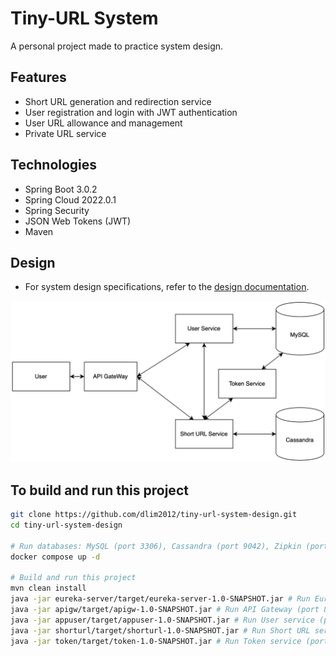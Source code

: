 # Tiny-URL System
A personal project made to practice system design.

## Features
* Short URL generation and redirection service
* User registration and login with JWT authentication
* User URL allowance and management
* Private URL service

## Technologies
* Spring Boot 3.0.2
* Spring Cloud 2022.0.1
* Spring Security
* JSON Web Tokens (JWT)
* Maven

## Design
* For system design specifications, refer to the [design documentation](https://github.com/dlim2012/tiny-url-system-design/blob/main/Design%20doc.pdf).

<p align="center">
  <img src="diagram.png" width="700" title="hover text">
</p>

## To build and run this project
```bash
git clone https://github.com/dlim2012/tiny-url-system-design.git
cd tiny-url-system-design

# Run databases: MySQL (port 3306), Cassandra (port 9042), Zipkin (port 9411)
docker compose up -d

# Build and run this project
mvn clean install
java -jar eureka-server/target/eureka-server-1.0-SNAPSHOT.jar # Run Eureka Server (port 8761)
java -jar apigw/target/apigw-1.0-SNAPSHOT.jar # Run API Gateway (port 80)
java -jar appuser/target/appuser-1.0-SNAPSHOT.jar # Run User service (port 8081)
java -jar shorturl/target/shorturl-1.0-SNAPSHOT.jar # Run Short URL service (port 8082)
java -jar token/target/token-1.0-SNAPSHOT.jar # Run Token service (port 8083)
```


